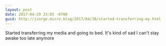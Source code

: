 ```yaml
---
layout: post
date: 2017-04-29 23:03 -0700
guid: http://jsorge.micro.blog/2017/04/30/started-transferring-my.html
---
```

Started transferring my media and going to bed. It's kind of sad I can't stay awake too late anymore
